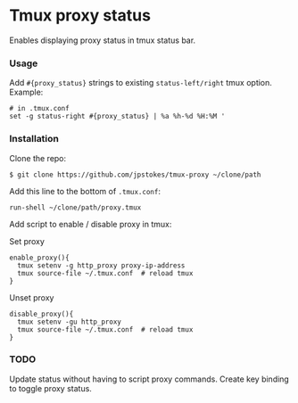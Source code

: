 # Tmux proxy status

Enables displaying proxy status in tmux status bar.

### Usage

Add `#{proxy_status}` strings to existing `status-left/right` tmux option. Example:

    # in .tmux.conf
    set -g status-right #{proxy_status} | %a %h-%d %H:%M '

### Installation

Clone the repo:

    $ git clone https://github.com/jpstokes/tmux-proxy ~/clone/path

Add this line to the bottom of `.tmux.conf`:

    run-shell ~/clone/path/proxy.tmux

Add script to enable / disable proxy in tmux:
  
Set proxy

    enable_proxy(){
      tmux setenv -g http_proxy proxy-ip-address
      tmux source-file ~/.tmux.conf  # reload tmux
    }
  
Unset proxy

    disable_proxy(){
      tmux setenv -gu http_proxy
      tmux source-file ~/.tmux.conf  # reload tmux
    }

### TODO

Update status without having to script proxy commands.
Create key binding to toggle proxy status.
